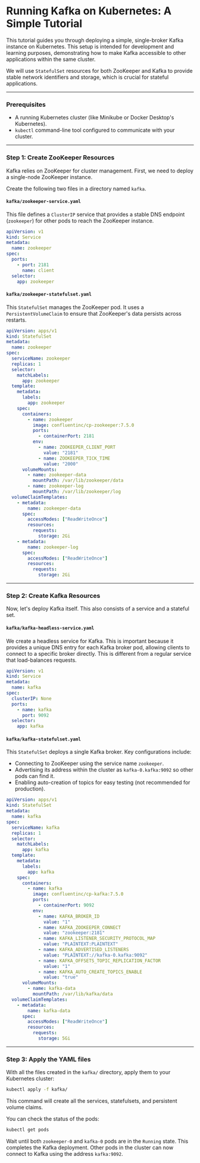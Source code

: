 # Running Kafka on Kubernetes: A Simple Tutorial

This tutorial guides you through deploying a simple, single-broker Kafka instance on Kubernetes. This setup is intended for development and learning purposes, demonstrating how to make Kafka accessible to other applications within the same cluster.

We will use `StatefulSet` resources for both ZooKeeper and Kafka to provide stable network identifiers and storage, which is crucial for stateful applications.

---

### Prerequisites

- A running Kubernetes cluster (like Minikube or Docker Desktop's Kubernetes).
- `kubectl` command-line tool configured to communicate with your cluster.

---

### Step 1: Create ZooKeeper Resources

Kafka relies on ZooKeeper for cluster management. First, we need to deploy a single-node ZooKeeper instance.

Create the following two files in a directory named `kafka`.

#### `kafka/zookeeper-service.yaml`

This file defines a `ClusterIP` service that provides a stable DNS endpoint (`zookeeper`) for other pods to reach the ZooKeeper instance.

```yaml
apiVersion: v1
kind: Service
metadata:
  name: zookeeper
spec:
  ports:
    - port: 2181
      name: client
  selector:
    app: zookeeper
```

#### `kafka/zookeeper-statefulset.yaml`

This `StatefulSet` manages the ZooKeeper pod. It uses a `PersistentVolumeClaim` to ensure that ZooKeeper's data persists across restarts.

```yaml
apiVersion: apps/v1
kind: StatefulSet
metadata:
  name: zookeeper
spec:
  serviceName: zookeeper
  replicas: 1
  selector:
    matchLabels:
      app: zookeeper
  template:
    metadata:
      labels:
        app: zookeeper
    spec:
      containers:
        - name: zookeeper
          image: confluentinc/cp-zookeeper:7.5.0
          ports:
            - containerPort: 2181
          env:
            - name: ZOOKEEPER_CLIENT_PORT
              value: "2181"
            - name: ZOOKEEPER_TICK_TIME
              value: "2000"
      volumeMounts:
        - name: zookeeper-data
          mountPath: /var/lib/zookeeper/data
        - name: zookeeper-log
          mountPath: /var/lib/zookeeper/log
  volumeClaimTemplates:
    - metadata:
        name: zookeeper-data
      spec:
        accessModes: ["ReadWriteOnce"]
        resources:
          requests:
            storage: 2Gi
    - metadata:
        name: zookeeper-log
      spec:
        accessModes: ["ReadWriteOnce"]
        resources:
          requests:
            storage: 2Gi
```

---

### Step 2: Create Kafka Resources

Now, let's deploy Kafka itself. This also consists of a service and a stateful set.

#### `kafka/kafka-headless-service.yaml`

We create a headless service for Kafka. This is important because it provides a unique DNS entry for each Kafka broker pod, allowing clients to connect to a specific broker directly. This is different from a regular service that load-balances requests.

```yaml
apiVersion: v1
kind: Service
metadata:
  name: kafka
spec:
  clusterIP: None
  ports:
    - name: kafka
      port: 9092
  selector:
    app: kafka
```

#### `kafka/kafka-statefulset.yaml`

This `StatefulSet` deploys a single Kafka broker. Key configurations include:

- Connecting to ZooKeeper using the service name `zookeeper`.
- Advertising its address within the cluster as `kafka-0.kafka:9092` so other pods can find it.
- Enabling auto-creation of topics for easy testing (not recommended for production).

```yaml
apiVersion: apps/v1
kind: StatefulSet
metadata:
  name: kafka
spec:
  serviceName: kafka
  replicas: 1
  selector:
    matchLabels:
      app: kafka
  template:
    metadata:
      labels:
        app: kafka
    spec:
      containers:
        - name: kafka
          image: confluentinc/cp-kafka:7.5.0
          ports:
            - containerPort: 9092
          env:
            - name: KAFKA_BROKER_ID
              value: "1"
            - name: KAFKA_ZOOKEEPER_CONNECT
              value: "zookeeper:2181"
            - name: KAFKA_LISTENER_SECURITY_PROTOCOL_MAP
              value: "PLAINTEXT:PLAINTEXT"
            - name: KAFKA_ADVERTISED_LISTENERS
              value: "PLAINTEXT://kafka-0.kafka:9092"
            - name: KAFKA_OFFSETS_TOPIC_REPLICATION_FACTOR
              value: "1"
            - name: KAFKA_AUTO_CREATE_TOPICS_ENABLE
              value: "true"
      volumeMounts:
        - name: kafka-data
          mountPath: /var/lib/kafka/data
  volumeClaimTemplates:
    - metadata:
        name: kafka-data
      spec:
        accessModes: ["ReadWriteOnce"]
        resources:
          requests:
            storage: 5Gi
```

---

### Step 3: Apply the YAML files

With all the files created in the `kafka/` directory, apply them to your Kubernetes cluster:

```sh
kubectl apply -f kafka/
```

This command will create all the services, statefulsets, and persistent volume claims.

You can check the status of the pods:

```sh
kubectl get pods
```

Wait until both `zookeeper-0` and `kafka-0` pods are in the `Running` state.
This completes the Kafka deployment. Other pods in the cluster can now connect to Kafka using the address `kafka:9092`.
